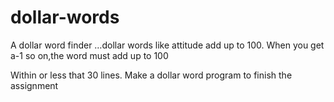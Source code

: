 # dollar-words
A dollar word finder …dollar words like attitude add up to 100.
When you get a-1 so on,the word must add up to 100



Within or less that 30 lines. Make a dollar word program to finish 
the assignment 
